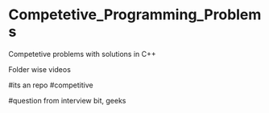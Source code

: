 # Competetive_Programming_Problems
Competetive problems with solutions in C++

Folder wise videos 

#its an repo
#competitive 

#question from interview bit, geeks
